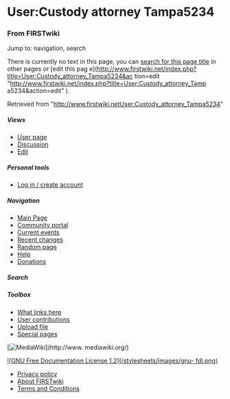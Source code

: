 

# User:Custody attorney Tampa5234

### From FIRSTwiki

Jump to: navigation, search

There is currently no text in this page, you can [search for this page
title](Special:Search/Custody_attorney_Tampa5234
"Special:Search/Custody attorney Tampa5234" ) in other pages or [edit this pag
e](http://www.firstwiki.net/index.php?title=User:Custody_attorney_Tampa5234&ac
tion=edit "http://www.firstwiki.net/index.php?title=User:Custody_attorney_Tamp
a5234&action=edit" ).

Retrieved from
"<http://www.firstwiki.netUser:Custody_attorney_Tampa5234>"

##### Views

  * [User page](/index.php?title=User:Custody_attorney_Tampa5234&action=edit)
  * [Discussion](/index.php?title=User_talk:Custody_attorney_Tampa5234&action=edit)
  * [Edit](/index.php?title=User:Custody_attorney_Tampa5234&action=edit)

##### Personal tools

  * [Log in / create account](/index.php?title=Special:Userlogin&returnto=User:Custody_attorney_Tampa5234)

[](Main_Page "Main Page" )

##### Navigation

  * [Main Page](Main_Page)
  * [Community portal](FIRSTwiki:Community_portal)
  * [Current events](Current_events)
  * [Recent changes](Special:Recentchanges)
  * [Random page](Special:Random)
  * [Help](FIRSTwiki:Help)
  * [Donations](FIRSTwiki:Site_support)

##### Search



##### Toolbox

  * [What links here](Special:Whatlinkshere/User:Custody_attorney_Tampa5234)
  * [User contributions](Special:Contributions/Custody_attorney_Tampa5234)
  * [Upload file](Special:Upload)
  * [Special pages](Special:Specialpages)

[![MediaWiki](/skins/common/images/poweredby_mediawiki_88x31.png)](http://www.
mediawiki.org/)

[![GNU Free Documentation License 1.2](/stylesheets/images/gnu-
fdl.png)](http://www.gnu.org/copyleft/fdl.html)

  * [Privacy policy](FIRSTwiki:Privacy_policy "FIRSTwiki:Privacy policy" )
  * [About FIRSTwiki](FIRSTwiki:About "FIRSTwiki:About" )
  * [Terms and Conditions](FIRSTwiki:Terms_and_conditions "FIRSTwiki:Terms and conditions" )

